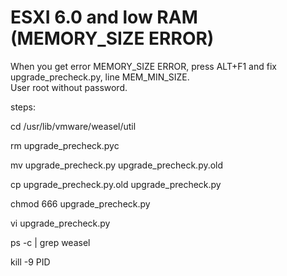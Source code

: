 # ESXI 6.0 and low RAM (MEMORY_SIZE ERROR)

When you get error MEMORY_SIZE ERROR, press ALT+F1 and fix upgrade_precheck.py, line MEM_MIN_SIZE.  
User root without password.	

steps:

cd /usr/lib/vmware/weasel/util	

rm upgrade_precheck.pyc		

mv upgrade_precheck.py upgrade_precheck.py.old	

cp upgrade_precheck.py.old upgrade_precheck.py		

chmod 666 upgrade_precheck.py		

vi upgrade_precheck.py 		

ps -c | grep weasel 	

kill -9 PID		

